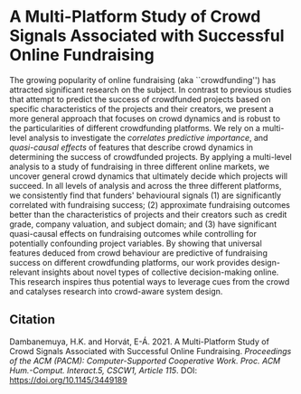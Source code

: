 # A Multi-Platform Study of Crowd Signals Associated with Successful Online Fundraising

The growing popularity of online fundraising (aka ``crowdfunding'') has attracted significant research on the subject. In contrast to previous studies that attempt to predict the success of crowdfunded projects based on specific characteristics of the projects and their creators, we present a more general approach that focuses on crowd dynamics and is robust to the particularities of different crowdfunding platforms. We rely on a multi-level analysis to investigate the *correlates* *predictive importance*, and *quasi-causal effects* of features that describe crowd dynamics in determining the success of crowdfunded projects. By applying a multi-level analysis to a study of fundraising in three different online markets, we uncover general crowd dynamics that ultimately decide which projects will succeed. In all levels of analysis and across the three different platforms, we consistently find that funders' behavioural signals (1) are significantly correlated with fundraising success; (2) approximate fundraising outcomes better than the characteristics of projects and their creators such as credit grade, company valuation, and subject domain; and (3) have significant quasi-causal effects on fundraising outcomes while controlling for potentially confounding project variables. By showing that universal features deduced from crowd behaviour are predictive of fundraising success on different crowdfunding platforms, our work provides design-relevant insights about novel types of collective decision-making online. This research inspires thus potential ways to leverage cues from the crowd and catalyses research into crowd-aware system design.

## Citation

Dambanemuya, H.K. and Horvát, E-Á. 2021. A Multi-Platform Study of Crowd Signals Associated with Successful
Online Fundraising. *Proceedings of the ACM (PACM): Computer-Supported Cooperative Work. Proc. ACM Hum.-Comput. Interact.5, CSCW1, Article 115*. DOI: https://doi.org/10.1145/3449189